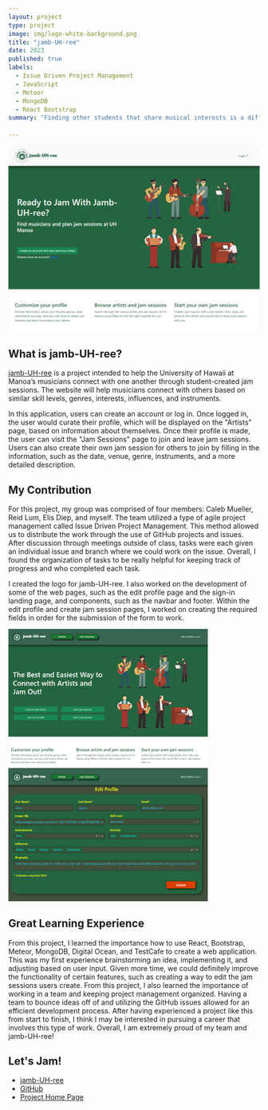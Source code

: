 ```yaml
---
layout: project
type: project
image: img/logo-white-background.png
title: "jamb-UH-ree"
date: 2023
published: true
labels:
  - Issue Driven Project Management
  - JavaScript
  - Meteor
  - MongoDB
  - React Bootstrap
summary: "Finding other students that share musical interests is a difficult task which Jamb-UH-ree intends to solve. Jamb-UH-ree is a hub for students at UH Manoa to find and connect with each other in order to plan jam sessions based on skill level, genre, interests, influences and instruments."

---
```


<div class="text-center p-4">
  <img width="700px" src="../img/jam-landing.png" class="img-thumbnail" alt="landing page" >
</div>

## What is jamb-UH-ree?
[jamb-UH-ree](https://jamb-uh-ree.site/) is a project intended to help the University of Hawaii at Manoa’s musicians connect with one another through student-created jam sessions. The website will help musicians connect with others based on similar skill levels, genres, interests, influences, and instruments.

In this application, users can create an account or log in. Once logged in, the user would curate their profile, which will be displayed on the "Artists" page, based on information about themselves. Once their profile is made, the user can visit the "Jam Sessions"  page to join and leave jam sessions. Users can also create their own jam session for others to join by filling in the information, such as the date, venue, genre, instruments, and a more detailed description.

## My Contribution
For this project, my group was comprised of four members: Caleb Mueller, Reid Lum, Elis Diep, and myself. The team utilized a type of agile project management called Issue Driven Project Management. This method allowed us to distribute the work through the use of GitHub projects and issues. After discussion through meetings outside of class, tasks were each given an individual issue and branch where we could work on the issue. Overall, I found the organization of tasks to be really helpful for keeping track of progress and who completed each task.

I created the logo for jamb-UH-ree. I also worked on the development of some of the web pages, such as the edit profile page and the sign-in landing page, and components, such as the navbar and footer. Within the edit profile and create jam session pages, I worked on creating the required fields in order for the submission of the form to work.

<div class="text-center p-4">
    <img width="400px" src="../img/m3landing2.png" class="img-thumbnail" alt="sign in landing">
    <img width="400px" src="../img/m3edit.png" class="img-thumbnail" alt="edit profile page">
</div>

## Great Learning Experience
From this project, I learned the importance how to use React, Bootstrap, Meteor, MongoDB, Digital Ocean, and TestCafe to create a web application. This was my first experience brainstorming an idea, implementing it, and adjusting based on user input. Given more time, we could definitely improve the functionality of certain features, such as creating a way to edit the jam sessions users create. From this project, I also learned the importance of working in a team and keeping project management organized. Having a team to bounce ideas off of and utilizing the GitHub issues allowed for an efficient development process. After having experienced a project like this from start to finish, I think I may be interested in pursuing a career that involves this type of work. Overall, I am extremely proud of my team and jamb-UH-ree!

## Let's Jam!
* [jamb-UH-ree](https://jamb-uh-ree.site/)
* [GitHub](https://github.com/jamb-uh-ree)
* [Project Home Page](https://jamb-uh-ree.github.io/)
